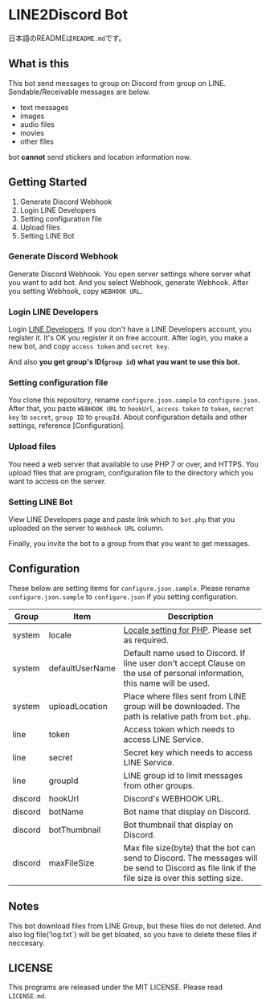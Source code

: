 LINE2Discord Bot
=====
日本語のREADMEは`README.md`です。

## What is this
This bot send messages to group on Discord from group on LINE.
Sendable/Receivable messages are below.
* text messages
* images
* audio files
* movies
* other files

bot **cannot** send stickers and location information now.

## Getting Started
1. Generate Discord Webhook
2. Login LINE Developers
3. Setting configuration file
4. Upload files
5. Setting LINE Bot
### Generate Discord Webhook
Generate Discord Webhook. You open server settings where server what you want to add bot. And you select Webhook, generate Webhook. After you setting Webhook, copy `WEBHOOK URL`.

### Login LINE Developers
Login [LINE Developers](https://developers.line.biz/). If you don't have a LINE Developers account, you register it. It's OK you register it on free account.
After login, you make a new bot, and copy `access token` and `secret key`.

And also **you get group's ID(`group id`) what you want to use this bot.**

### Setting configuration file
You clone this repository, rename `configure.json.sample` to `configure.json`. After that, you paste `WEBHOOK URL` to `hookUrl`, `access token` to `token`, `secret key` to `secret`, `group ID` to `groupId`. About configuration details and other settings, reference [Configuration].

### Upload files
You need a web server that available to use PHP 7 or over, and HTTPS. You upload files that are program, configuration file to the directory which you want to access on the server.

### Setting LINE Bot
View LINE Developers page and paste link which to `bot.php` that you uploaded on the server to `Webhook URL` column.

Finally, you invite the bot to a group from that you want to get messages.

## Configuration
These below are setting items for `configure.json.sample`. Please rename `configure.json.sample` to `configure.json` if you setting configuration.

| Group | Item | Description |
| ---- | ---- | ---- |
| system | locale | [Locale setting for PHP](http://php.net/manual/en/function.setlocale.php). Please set as required. |
| system | defaultUserName | Default name used to Discord. If line user don't accept Clause on the use of personal information, this name will be used. |
| system | uploadLocation | Place where files sent from LINE group will be downloaded. The path is relative path from `bot.php`. |
| line | token | Access token which needs to access LINE Service. |
| line | secret | Secret key which needs to access LINE Service. |
| line | groupId | LINE group id to limit messages from other groups. |
| discord | hookUrl | Discord's WEBHOOK URL.|
| discord | botName | Bot name that display on Discord. |
| discord | botThumbnail | Bot thumbnail that display on Discord. |
| discord | maxFileSize | Max file size(byte) that the bot can send to Discord. The messages will be send to Discord as file link if the file size is over this setting size. |

## Notes
This bot download files from LINE Group, but these files do not deleted. And also log file('log.txt`) will be get bloated, so you have to delete these files if neccesary.

## LICENSE
This programs are released under the MIT LICENSE. Please read `LICENSE.md`.